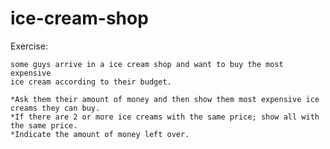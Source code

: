 # ice-cream-shop
Exercise:

    some guys arrive in a ice cream shop and want to buy the most expensive
    ice cream according to their budget.

    *Ask them their amount of money and then show them most expensive ice
    creams they can buy.
    *If there are 2 or more ice creams with the same price; show all with
    the same price.
    *Indicate the amount of money left over.
